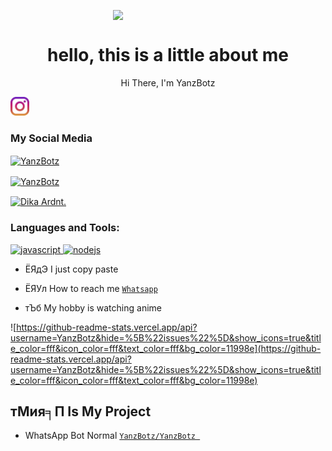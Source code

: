 <p align="center">

<img src="https://telegra.ph/file/74e79496bb3389d0dcb85.jpg" width="35%" style="margin-left: auto;margin-right: auto;display: block;">
</p>

<h1 align='center'>hello, this is a little about me</h1>

<p align='center'>Hi There, I'm YanzBotz</p>

<p align='center'>

<a href="https://instagram.com/riyan_ff12"><img height="30" src="https://github.com/ArugaZ/ArugaZ/blob/main/images/instagram.svg?raw=true"></a>&nbsp;&nbsp;

</p>

<h3 align="left">My Social Media  </h3>

<p align="left">

<a href="https://www.facebook.com/profile.php?id=100085318196178" target="blank"><img align="center" src="https://cdn.jsdelivr.net/npm/simple-icons@3.0.1/icons/facebook.svg" alt="YanzBotz" height="30" width="40" /></a>

<a href="https://instagram.com/riyan_ff12" target="blank"><img align="center" src="https://cdn.jsdelivr.net/npm/simple-icons@3.0.1/icons/instagram.svg" alt="YanzBotz" height="30" width="40" /></a>

<a href="https://wa.me/6285883359262" target="blank"><img align="center" src="https://cdn.jsdelivr.net/npm/simple-icons@3.0.1/icons/whatsapp.svg" alt="Dika Ardnt." height="30" width="40" /></a>


</p>

<h3 align="left">Languages and Tools:</h3>

<p align="left"> <a href="https://developer.mozilla.org/en-US/docs/Web/JavaScript" target="_blank"> <img src="https://img.shields.io/badge/-JavaScript-black?style=flat-square&logo=javascript" alt="javascript" width="40" height="40"/> </a> <a href="https://nodejs.org" target="_blank"> <img src="https://img.shields.io/badge/-Node.js-black?style=flat-square&logo=Node.js" alt="nodejs" width="40" height="40"/> </a> </p>

- ЁЯдЭ I just copy paste

- ЁЯУл How to reach me  [`Whatsapp`](https://wa.me/6285883359262?text=halo+bang)

- тЪб My hobby is watching anime

![https://github-readme-stats.vercel.app/api?username=YanzBotz&hide=%5B%22issues%22%5D&show_icons=true&title_color=fff&icon_color=fff&text_color=fff&bg_color=11998e](https://github-readme-stats.vercel.app/api?username=YanzBotz&hide=%5B%22issues%22%5D&show_icons=true&title_color=fff&icon_color=fff&text_color=fff&bg_color=11998e)

## тМия╕П Is My Project
* WhatsApp Bot Normal [`YanzBotz/YanzBotz `](https://github.com/YanzBotz/YanzBotz)
